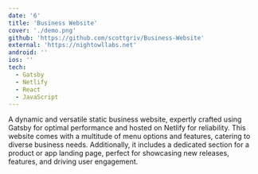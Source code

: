 ```yaml
---
date: '6'
title: 'Business Website'
cover: './demo.png'
github: 'https://github.com/scottgriv/Business-Website'
external: 'https://nightowllabs.net'
android: ''
ios: ''
tech:
  - Gatsby
  - Netlify
  - React
  - JavaScript
---
```


A dynamic and versatile static business website, expertly crafted using Gatsby for optimal performance and hosted on Netlify for reliability. This website comes with a multitude of menu options and features, catering to diverse business needs. Additionally, it includes a dedicated section for a product or app landing page, perfect for showcasing new releases, features, and driving user engagement.
